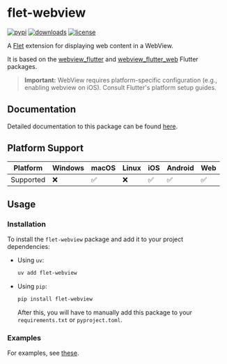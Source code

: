 # flet-webview

[![pypi](https://img.shields.io/pypi/v/flet-webview.svg)](https://pypi.python.org/pypi/flet-webview)
[![downloads](https://static.pepy.tech/badge/flet-webview/month)](https://pepy.tech/project/flet-webview)
[![license](https://img.shields.io/badge/License-Apache_2.0-green.svg)](https://github.com/flet-dev/flet/blob/main/sdk/python/packages/flet-webview/LICENSE)

A [Flet](https://flet.dev) extension for displaying web content in a WebView.

It is based on the [webview_flutter](https://pub.dev/packages/webview_flutter)
and [webview_flutter_web](https://pub.dev/packages/webview_flutter_web) Flutter packages.

> **Important:** WebView requires platform-specific configuration (e.g., enabling webview on iOS). Consult Flutter's platform setup guides.

## Documentation

Detailed documentation to this package can be found [here](https://docs.flet.dev/webview/).

## Platform Support

| Platform | Windows | macOS | Linux | iOS | Android | Web |
|----------|---------|-------|-------|-----|---------|-----|
| Supported|    ❌    |   ✅   |   ❌   |  ✅  |    ✅    |  ✅  |

## Usage

### Installation

To install the `flet-webview` package and add it to your project dependencies:

- Using `uv`:
    ```bash
    uv add flet-webview
    ```

- Using `pip`:
    ```bash
    pip install flet-webview
    ```
    After this, you will have to manually add this package to your `requirements.txt` or `pyproject.toml`.

### Examples

For examples, see [these](https://github.com/flet-dev/flet/tree/main/examples/controls/webview).
